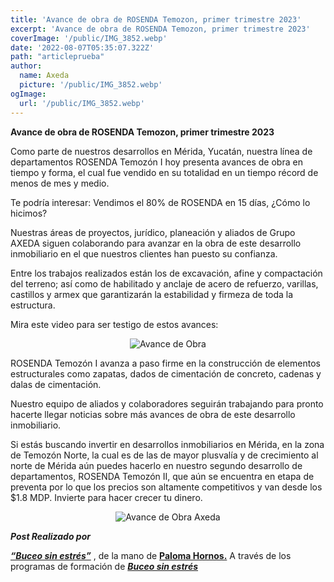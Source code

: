 ```yaml
---
title: 'Avance de obra de ROSENDA Temozon, primer trimestre 2023'
excerpt: 'Avance de obra de ROSENDA Temozon, primer trimestre 2023'
coverImage: '/public/IMG_3852.webp'
date: '2022-08-07T05:35:07.322Z'
path: "articleprueba"
author: 
  name: Axeda
  picture: '/public/IMG_3852.webp'
ogImage:
  url: '/public/IMG_3852.webp'
---
```

 
**Avance de obra de ROSENDA Temozon, primer trimestre 2023**

Como parte de nuestros desarrollos en Mérida, Yucatán, nuestra línea de departamentos ROSENDA Temozón I hoy presenta avances de obra en tiempo y forma, el cual fue vendido en su totalidad en un tiempo récord de menos de mes y medio. 

Te podría interesar: Vendimos el 80% de ROSENDA en 15 días, ¿Cómo lo hicimos? 

Nuestras áreas de proyectos, jurídico, planeación y aliados de Grupo AXEDA siguen colaborando para avanzar en la obra de este desarrollo inmobiliario en el que nuestros clientes han puesto su confianza.  

Entre los trabajos realizados están los de excavación, afine y compactación del terreno; así como de habilitado y anclaje de acero de refuerzo, varillas, castillos y armex que garantizarán la estabilidad y firmeza de toda la estructura.  

Mira este video para ser testigo de estos avances: 

<center>

![Avance de Obra](https://firebasestorage.googleapis.com/v0/b/alexa-delgado-axeda.appspot.com/o/IMG_3852.webp?alt=media&token=ac24f432-0292-4de7-94b3-be8807b1fe88)

</center>

ROSENDA Temozón I avanza a paso firme en la construcción de elementos estructurales como zapatas, dados de cimentación de concreto, cadenas y dalas de cimentación.  

Nuestro equipo de aliados y colaboradores seguirán trabajando para pronto hacerte llegar noticias sobre más avances de obra de este desarrollo inmobiliario. 

Si estás buscando invertir en desarrollos inmobiliarios en Mérida, en la zona de Temozón Norte, la cual es de las de mayor plusvalía y de crecimiento al norte de Mérida aún puedes hacerlo en nuestro segundo desarrollo de departamentos, ROSENDA Temozón II, que aún se encuentra en etapa de preventa por lo que los precios son altamente competitivos y van desde los $1.8 MDP. Invierte para hacer crecer tu dinero.  

<center>

![Avance de Obra Axeda](https://firebasestorage.googleapis.com/v0/b/alexa-delgado-axeda.appspot.com/o/05_esquina.webp?alt=media&token=b9a44a81-b761-4a6e-8c82-28891e18759a)

</center>


***Post Realizado por***

[***“Buceo sin estrés”***](https://gestionemocional.com/buceo-sin-estres/)
, de la mano de 
[**Paloma Hornos.**](https://gestionemocional.com/conoceme/)
A través de los programas de formación de  [***Buceo sin estrés***](https://gestionemocional.com/buceo-sin-estres/) 
